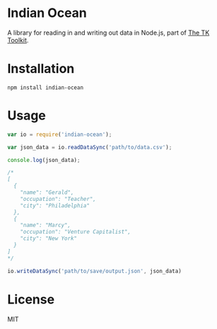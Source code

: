 Indian Ocean
============

A library for reading in and writing out data in Node.js, part of [The TK Toolkit](https://github.com/mhkeller/tktk).

# Installation

````
npm install indian-ocean
````

# Usage

````js
var io = require('indian-ocean');

var json_data = io.readDataSync('path/to/data.csv');

console.log(json_data);

/*
[
  {
    "name": "Gerald",
    "occupation": "Teacher",
    "city": "Philadelphia"
  },
  {
    "name": "Marcy",
    "occupation": "Venture Capitalist",
    "city": "New York"
  }
]
*/

io.writeDataSync('path/to/save/output.json', json_data)
````

# License

MIT 

